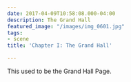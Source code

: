 ```yaml
---
date: 2017-04-09T10:58:08.000-04:00
description: The Grand Hall
featured_image: "/images/img_0601.jpg"
tags:
- scene
title: 'Chapter I: The Grand Hall'

---
```

This used to be the Grand Hall Page.